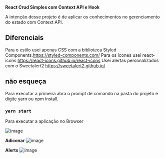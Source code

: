**React Crud Simples com Context API e Hook**

A intenção desse projeto é de aplicar os conhecimentos no gerenciamento do estado com Context API.

## Diferenciais

Para o estilo usei apenas CSS com a biblioteca Styled Components.https://styled-components.com/
Para os ícones usei react-icons https://react-icons.github.io/react-icons
Usei alertas personalizados com o Sweetalert2  https://sweetalert2.github.io/

## não esqueça
Para executar a primeira abra o prompt de comando na pasta do projeto e digite yarn ou npm install.

### `yarn start`
Para executar a aplicação no Browser

![image](https://user-images.githubusercontent.com/46347115/107082704-59f63480-67d3-11eb-8f5c-d76f3ef5f3cc.png)

**Adiconar**
![image](https://user-images.githubusercontent.com/46347115/107082792-798d5d00-67d3-11eb-8a8d-0fa8485ae1ba.png)

**Alerts**
![image](https://user-images.githubusercontent.com/46347115/107082868-93c73b00-67d3-11eb-8f00-c032221c287d.png)

